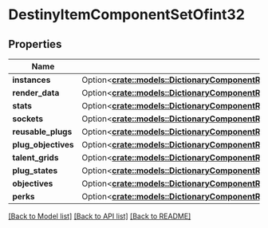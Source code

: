 # DestinyItemComponentSetOfint32

## Properties

Name | Type | Description | Notes
------------ | ------------- | ------------- | -------------
**instances** | Option<[**crate::models::DictionaryComponentResponseOfint32AndDestinyItemInstanceComponent**](DictionaryComponentResponseOfint32AndDestinyItemInstanceComponent.md)> |  | [optional]
**render_data** | Option<[**crate::models::DictionaryComponentResponseOfint32AndDestinyItemRenderComponent**](DictionaryComponentResponseOfint32AndDestinyItemRenderComponent.md)> |  | [optional]
**stats** | Option<[**crate::models::DictionaryComponentResponseOfint32AndDestinyItemStatsComponent**](DictionaryComponentResponseOfint32AndDestinyItemStatsComponent.md)> |  | [optional]
**sockets** | Option<[**crate::models::DictionaryComponentResponseOfint32AndDestinyItemSocketsComponent**](DictionaryComponentResponseOfint32AndDestinyItemSocketsComponent.md)> |  | [optional]
**reusable_plugs** | Option<[**crate::models::DictionaryComponentResponseOfint32AndDestinyItemReusablePlugsComponent**](DictionaryComponentResponseOfint32AndDestinyItemReusablePlugsComponent.md)> |  | [optional]
**plug_objectives** | Option<[**crate::models::DictionaryComponentResponseOfint32AndDestinyItemPlugObjectivesComponent**](DictionaryComponentResponseOfint32AndDestinyItemPlugObjectivesComponent.md)> |  | [optional]
**talent_grids** | Option<[**crate::models::DictionaryComponentResponseOfint32AndDestinyItemTalentGridComponent**](DictionaryComponentResponseOfint32AndDestinyItemTalentGridComponent.md)> |  | [optional]
**plug_states** | Option<[**crate::models::DictionaryComponentResponseOfuint32AndDestinyItemPlugComponent**](DictionaryComponentResponseOfuint32AndDestinyItemPlugComponent.md)> |  | [optional]
**objectives** | Option<[**crate::models::DictionaryComponentResponseOfint32AndDestinyItemObjectivesComponent**](DictionaryComponentResponseOfint32AndDestinyItemObjectivesComponent.md)> |  | [optional]
**perks** | Option<[**crate::models::DictionaryComponentResponseOfint32AndDestinyItemPerksComponent**](DictionaryComponentResponseOfint32AndDestinyItemPerksComponent.md)> |  | [optional]

[[Back to Model list]](../README.md#documentation-for-models) [[Back to API list]](../README.md#documentation-for-api-endpoints) [[Back to README]](../README.md)


